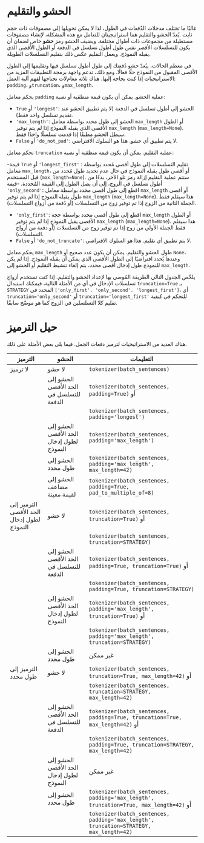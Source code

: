 # الحشو والتقليم 

غالبًا ما تختلف مدخلات الدُفعات في الطول، لذا لا يمكن تحويلها إلى مصفوفات ذات حجم ثابت .يُعدّ الحشو والتقليم هما استراتيجيتان للتعامل مع هذه المشكلة، لإنشاء مصفوفات مستطيلة من مجموعات ذات أطوال مختلفة. ويضيف الحشو رمز **حشو** خاص لضمان أن يكون للتسلسلات الأقصر نفس طول أطول تسلسل في الدفعة أو الطول الأقصى الذي يقبله النموذج. ويعمل التقليم عكس ذلك بتقليم التسلسلات الطويلة.

في معظم الحالات، ييُعدّ حشو دُفعتك إلى طول أطول تسلسل فيها وتقليمها إلى الطول الأقصى المقبول من النموذج حلًا فعالًا. ومع ذلك، تدعم واجهة برمجة التطبيقات المزيد من الاستراتيجيات إذا كنت بحاجة إليها. هناك ثلاثة معامﻻت تحتاجها لفهم آلية العمل: `padding`، و`truncation`، و`max_length`.

يحكم معامل `padding` عملية الحشو. يمكن أن يكون قيمة منطقية أو نصية:

  - `True` أو `'longest'`: الحشو إلى أطول تسلسل في الدفعة (لا يتم تطبيق الحشو عند تقديم تسلسل واحد فقط).
  - `'max_length'`: الحشو إلى طول محدد بواسطة معامل `max_length` أو الطول الأقصى الذي يقبله
    النموذج إذا لم يتم توفير `max_length` (`max_length=None`). سيظل الحشو مطبقًا إذا قدمت تسلسلًا واحدًا فقط.
  - `False` أو `'do_not_pad'`: لا يتم تطبيق أي حشو. هذا هو السلوك الافتراضي.

تحكم معامل `truncation` عملية التقليم. يمكن أن يكون قيمة منطقية أو نصية:

  -قيمة `True` أو `'longest_first'` : تقليم التسلسلات إلى طول أقصى مُحدد بواسطة معامل `max_length`، أو أقصى طول يقبله النموذج في حال عدم تحديد طول مُحدد من قبل المستخدم  (`max_length=None`). ستتم عملية التقليم إزالة رمز تلو الآخر، بدءًا من أطول تسلسل في الزوج، إلى أن يصل الطول إلى القيمة المُحددة. 
  -قيمة `'only_second'`: اقطع إلى طول أقصى محدد بواسطة معامل `max_length` أو أقصى طول يقبله النموذج إذا لم يتم توفير `max_length` (`max_length=None`). هذا سيقلم فقط الجملة الثانية من الزوج إذا تم توفير زوج من التسلسلات (أو دُفعة من أزواج التسلسلات).
  - `'only_first'`: اقطع إلى طول أقصى محدد بواسطة حجة `max_length` أو الطول الأقصى
    يقبل النموذج إذا لم يتم توفير `max_length` (`max_length=None`). هذا سيقلم فقط
    الجملة الأولى من زوج إذا تم توفير زوج من التسلسلات (أو دفعة من أزواج التسلسلات).
  - `False` أو `'do_not_truncate'`: لا يتم تطبيق أي تقليم. هذا هو السلوك الافتراضي.

يحكم معامل  `max_length` طول الحشو والتقليم. يمكن أن يكون عدد صحيح أو `None`، وعندها يُحدد افتراضيًا إلى الطول الأقصى الذي يمكن أن يقبله النموذج. إذا لم يكن للنموذج طول إدخال أقصى محدد، يتم إلغاء تنشيط التقليم أو الحشو إلى `max_length`.

يلخّص الجدول التالي الطريقة المُوصى بها لإعداد الحشو والتقليم. إذا كنت تستخدم أزواج تسلسلات الإدخال في أي من الأمثلة التالية، فيمكنك استبدال `truncation=True` بـ `STRATEGY` المحدد في `['only_first'، 'only_second'، 'longest_first']`، أي `truncation='only_second'` أو `truncation='longest_first'` للتحكم في كيفية تقليم كلا التسلسلين في الزوج كما هو موضّح سابقًا.
<!-- This file is automatically generated, do not modify manually. -->

# حيل الترميز

هناك العديد من الاستراتيجيات لترميز دفعات الجمل. فيما يلي بعض الأمثلة على ذلك.

| الترميز                           | الحشو                           | التعليمات                                                                                 |
|--------------------------------------|-----------------------------------|---------------------------------------------------------------------------------------------|
| لا ترميز                           | لا حشو                           | `tokenizer(batch_sentences)`                                                           |
|                                      | الحشو إلى الحد الأقصى للتسلسل في الدفعة | `tokenizer(batch_sentences, padding=True)` أو                                          |
|                                      |                                   | `tokenizer(batch_sentences, padding='longest')`                                        |
|                                      | الحشو إلى الحد الأقصى لطول إدخال النموذج | `tokenizer(batch_sentences, padding='max_length')`                                     |
|                                      | الحشو إلى طول محدد                | `tokenizer(batch_sentences, padding='max_length', max_length=42)`                      |
|                                      | الحشو إلى مضاعف لقيمة معينة      | `tokenizer(batch_sentences, padding=True, pad_to_multiple_of=8)`                        |
| الترميز إلى الحد الأقصى لطول إدخال النموذج | لا حشو                           | `tokenizer(batch_sentences, truncation=True)` أو                                       |
|                                      |                                   | `tokenizer(batch_sentences, truncation=STRATEGY)`                                      |
|                                      | الحشو إلى الحد الأقصى للتسلسل في الدفعة | `tokenizer(batch_sentences, padding=True, truncation=True)` أو                         |
|                                      |                                   | `tokenizer(batch_sentences, padding=True, truncation=STRATEGY)`                        |
|                                      | الحشو إلى الحد الأقصى لطول إدخال النموذج | `tokenizer(batch_sentences, padding='max_length', truncation=True)` أو                 |
|                                      |                                   | `tokenizer(batch_sentences, padding='max_length', truncation=STRATEGY)`                |
|                                      | الحشو إلى طول محدد                | غير ممكن                                                                                |
| الترميز إلى طول محدد                | لا حشو                           | `tokenizer(batch_sentences, truncation=True, max_length=42)` أو                        |
|                                      |                                   | `tokenizer(batch_sentences, truncation=STRATEGY, max_length=42)`                       |
|                                      | الحشو إلى الحد الأقصى للتسلسل في الدفعة | `tokenizer(batch_sentences, padding=True, truncation=True, max_length=42)` أو          |
|                                      |                                   | `tokenizer(batch_sentences, padding=True, truncation=STRATEGY, max_length=42)`         |
|                                      | الحشو إلى الحد الأقصى لطول إدخال النموذج | غير ممكن                                                                                |
|                                      | الحشو إلى طول محدد                | `tokenizer(batch_sentences, padding='max_length', truncation=True, max_length=42)` أو  |
|                                      |                                   | `tokenizer(batch_sentences, padding='max_length', truncation=STRATEGY, max_length=42)` |